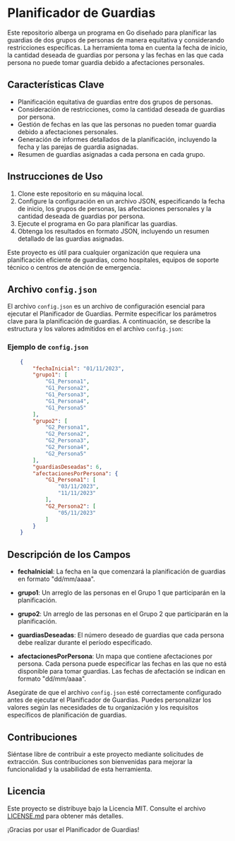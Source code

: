 # Planificador de Guardias

Este repositorio alberga un programa en Go diseñado para planificar las guardias de dos grupos de personas de manera equitativa y considerando restricciones específicas. La herramienta toma en cuenta la fecha de inicio, la cantidad deseada de guardias por persona y las fechas en las que cada persona no puede tomar guardia debido a afectaciones personales.

## Características Clave

- Planificación equitativa de guardias entre dos grupos de personas.
- Consideración de restricciones, como la cantidad deseada de guardias por persona.
- Gestión de fechas en las que las personas no pueden tomar guardia debido a afectaciones personales.
- Generación de informes detallados de la planificación, incluyendo la fecha y las parejas de guardia asignadas.
- Resumen de guardias asignadas a cada persona en cada grupo.

## Instrucciones de Uso

1. Clone este repositorio en su máquina local.
2. Configure la configuración en un archivo JSON, especificando la fecha de inicio, los grupos de personas, las afectaciones personales y la cantidad deseada de guardias por persona.
3. Ejecute el programa en Go para planificar las guardias.
4. Obtenga los resultados en formato JSON, incluyendo un resumen detallado de las guardias asignadas.

Este proyecto es útil para cualquier organización que requiera una planificación eficiente de guardias, como hospitales, equipos de soporte técnico o centros de atención de emergencia.

## Archivo `config.json`

El archivo `config.json` es un archivo de configuración esencial para ejecutar el Planificador de Guardias. Permite especificar los parámetros clave para la planificación de guardias. A continuación, se describe la estructura y los valores admitidos en el archivo `config.json`:

### Ejemplo de `config.json`

```json
    {
        "fechaInicial": "01/11/2023",
        "grupo1": [
            "G1_Persona1",
            "G1_Persona2",
            "G1_Persona3",
            "G1_Persona4",
            "G1_Persona5"
        ],
        "grupo2": [
            "G2_Persona1",
            "G2_Persona2",
            "G2_Persona3",
            "G2_Persona4",
            "G2_Persona5"
        ],
        "guardiasDeseadas": 6,
        "afectacionesPorPersona": {
            "G1_Persona1": [
                "03/11/2023",
                "11/11/2023"
            ],
            "G2_Persona2": [
                "05/11/2023"
            ]
        }
    }
```

## Descripción de los Campos

- **fechaInicial**: La fecha en la que comenzará la planificación de guardias en formato "dd/mm/aaaa".

- **grupo1**: Un arreglo de las personas en el Grupo 1 que participarán en la planificación.

- **grupo2**: Un arreglo de las personas en el Grupo 2 que participarán en la planificación.

- **guardiasDeseadas**: El número deseado de guardias que cada persona debe realizar durante el período especificado.

- **afectacionesPorPersona**: Un mapa que contiene afectaciones por persona. Cada persona puede especificar las fechas en las que no está disponible para tomar guardias. Las fechas de afectación se indican en formato "dd/mm/aaaa".

Asegúrate de que el archivo `config.json` esté correctamente configurado antes de ejecutar el Planificador de Guardias. Puedes personalizar los valores según las necesidades de tu organización y los requisitos específicos de planificación de guardias.


## Contribuciones

Siéntase libre de contribuir a este proyecto mediante solicitudes de extracción. Sus contribuciones son bienvenidas para mejorar la funcionalidad y la usabilidad de esta herramienta.

## Licencia

Este proyecto se distribuye bajo la Licencia MIT. Consulte el archivo [LICENSE.md](LICENSE.md) para obtener más detalles.

¡Gracias por usar el Planificador de Guardias!
